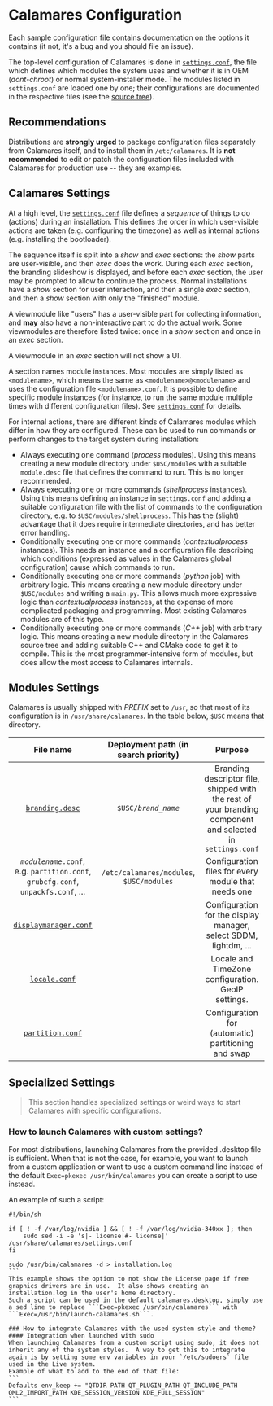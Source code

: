 # Calamares Configuration

Each sample configuration file contains documentation on the options it
contains (it not, it's a bug and you should file an issue).

The top-level configuration of Calamares is done in
[`settings.conf`][settings.conf], the file which defines which modules
the system uses and whether it is in OEM (*dont-chroot*) or normal
system-installer mode. The modules listed in `settings.conf`
are loaded one by one; their configurations are documented in
the respective files (see the [source tree][modules]).

## Recommendations

Distributions are **strongly urged** to package configuration files
separately from Calamares itself, and to install them in `/etc/calamares`.
It is **not recommended** to edit or patch the configuration files
included with Calamares for production use -- they are examples.

## Calamares Settings

At a high level, the [`settings.conf`][settings.conf]
file defines a *sequence* of things
to do (actions) during an installation. This defines the order in which
user-visible actions are taken (e.g. configuring the timezone) as well as
internal actions (e.g. installing the bootloader).

The sequence itself is split into a *show* and *exec* sections:
the *show* parts are user-visible, and then *exec* does the work.
During each *exec* section, the branding slideshow is displayed,
and before each *exec* section, the user may be prompted to
allow to continue the process. Normal installations have a
*show* section for user interaction, and then a single *exec* section,
and then a *show* section with only the "finished" module.

A viewmodule like "users" has a user-visible part for collecting
information, and **may** also have a non-interactive part to do the actual
work. Some viewmodules are therefore listed twice: once in a *show*
section and once in an *exec* section.

A viewmodule in an *exec* section will not show a UI.

A section names module instances. Most modules are simply
listed as `<modulename>`, which means the same as `<modulename>@<modulename>`
and uses the configuration file `<modulename>.conf`. It is possible
to define specific module instances (for instance, to run the same
module multiple times with different configuration files).
See [`settings.conf`][settings.conf] for details.

For internal actions, there are different kinds of Calamares modules
which differ in how they are configured. These can be used to run
commands or perform changes to the target system during installation:
 - Always executing one command (*process* modules). Using this
   means creating a new module directory under `$USC/modules` with a
   suitable `module.desc` file that defines the command to run. This
   is no longer recommended.
 - Always executing one or more commands (*shellprocess* instances).
   Using this means defining an instance in `settings.conf` and
   adding a suitable configuration file with the list of commands
   to the configuration directory, e.g. to `$USC/modules/shellprocess`.
   This has the (slight) advantage that it does require intermediate
   directories, and has better error handling.
 - Conditionally executing one or more commands (*contextualprocess*
   instances). This needs an instance and a configuration file
   describing which conditions (expressed as values in the Calamares
   global configuration) cause which commands to run.
 - Conditionally executing one or more commands (*python* job)
   with arbitrary logic. This means creating a new module directory
   under `$USC/modules` and writing a `main.py`. This allows much
   more expressive logic than *contextualprocess* instances, at
   the expense of more complicated packaging and programming.
   Most existing Calamares modules are of this type.
 - Conditionally executing one or more commands (*C++* job)
   with arbitrary logic. This means creating a new module directory
   in the Calamares source tree and adding suitable C++ and CMake
   code to get it to compile. This is the most programmer-intensive
   form of modules, but does allow the most access to Calamares
   internals.

## Modules Settings

Calamares is usually shipped with *PREFIX* set to `/usr`,
so that most of its configuration is in `/usr/share/calamares`.
In the table below, `$USC` means that directory.

| File name | Deployment path (in search priority) | Purpose |
|:---------:|:------------------------------------:|:-------:|
| [`branding.desc`][branding.desc] | `$USC/`_`brand_name`_ | Branding descriptor file, shipped with the rest of your branding component and selected in `settings.conf` |
| _`modulename`_`.conf`, e.g. `partition.conf`, `grubcfg.conf`, `unpackfs.conf`, ... | `/etc/calamares/modules`, `$USC/modules` | Configuration files for every module that needs one |
| [`displaymanager.conf`][displaymanager.conf] | | Configuration for the display manager, select SDDM, lightdm, ... |
| [`locale.conf`][locale.conf] | | Locale and TimeZone configuration. GeoIP settings. |
| [`partition.conf`][partition.conf] | | Configuration for (automatic) partitioning and swap |

[modules]: https://github.com/calamares/calamares/blob/master/src/modules
[settings.conf]: https://github.com/calamares/calamares/blob/master/settings.conf
[branding.desc]: https://github.com/calamares/calamares/blob/master/src/branding/default/branding.desc
[displaymanager.conf]: https://github.com/calamares/calamares/blob/master/src/modules/displaymanager/displaymanager.conf
[locale.conf]: https://github.com/calamares/calamares/blob/master/src/modules/locale/locale.conf
[partition.conf]: https://github.com/calamares/calamares/blob/master/src/modules/partition/partition.conf



## Specialized Settings

> This section handles specialized settings or weird
> ways to start Calamares with specific configurations.

### How to launch Calamares with custom settings?
For most distributions, launching Calamares from the provided .desktop file is sufficient.  When that is not the case, for example, you want to launch from a custom application or want to use a custom command line instead of the default ```Exec=pkexec /usr/bin/calamares``` you can create a script to use instead.

An example of such a script:

````
#!/bin/sh

if [ ! -f /var/log/nvidia ] && [ ! -f /var/log/nvidia-340xx ]; then
    sudo sed -i -e 's|- license|#- license|' /usr/share/calamares/settings.conf
fi

sudo /usr/bin/calamares -d > installation.log
```
This example shows the option to not show the License page if free graphics drivers are in use.  It also shows creating an installation.log in the user's home directory.
Such a script can be used in the default calamares.desktop, simply use a sed line to replace ```Exec=pkexec /usr/bin/calamares``` with ```Exec=/usr/bin/launch-calamares.sh```.

### How to integrate Calamares with the used system style and theme?
#### Integration when launched with sudo
When launching Calamares from a custom script using sudo, it does not inherit any of the system styles.  A way to get this to integrate again is by setting some env variables in your `/etc/sudoers` file used in the Live system.
Example of what to add to the end of that file:
```
Defaults env_keep += "QTDIR PATH QT_PLUGIN_PATH QT_INCLUDE_PATH QML2_IMPORT_PATH KDE_SESSION_VERSION KDE_FULL_SESSION"
```
